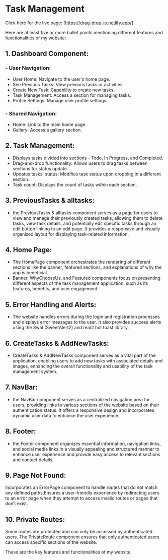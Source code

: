 # Task Management

Click here for the live page: [https://drag-drop-io.netlify.app/]

Here are at least five or more bullet points mentioning different features and functionalities of my website:

## 1. Dashboard Component:
### - User Navigation:
   - User Home: Navigate to the user's home page.
   - See Previous Tasks: View previous tasks or activities.
   - Create New Task: Capability to create new tasks.
   - Task Management: Access a section for managing tasks.
   - Profile Settings: Manage user profile settings.
### - Shared Navigation:
   - Home: Link to the main home page.
   - Gallery: Access a gallery section.
   
## 2. Task Management:
   - Displays tasks divided into sections - Todo, In Progress, and Completed.
   - Drag-and-drop functionality: Allows users to drag tasks between sections for status update.
   - Updates tasks' status: Modifies task status upon dropping in a different section.
   - Task count: Displays the count of tasks within each section.

## 3. PreviousTasks & alltasks:
   - the PreviousTasks & alltasks component serves as a page for users to view and manage their previously created tasks, allowing them to delete tasks, view task details, and potentially edit specific tasks through an edit button linking to an edit page. It provides a responsive and visually organized layout for displaying task-related information.

## 4. Home Page:
   - The HomePage component orchestrates the rendering of different sections like the banner, featured sections, and explanations of why the app is beneficial.
   - Banner, WhyChooseUs, and Featured components focus on presenting different aspects of the task management application, such as its features, benefits, and user engagement.

## 5. Error Handling and Alerts:
   - The website handles errors during the login and registration processes and displays error messages to the user. It also provides success alerts using the Swal (SweetAlert2) and react hot toast library.

## 6. CreateTasks & AddNewTasks:
   -  CreateTasks & AddNewTasks component serves as a vital part of the application, enabling users to add new tasks with associated details and images, enhancing the overall functionality and usability of the task management system.

## 7. NavBar:
   - the NavBar component serves as a centralized navigation area for users, providing links to various sections of the website based on their authentication status. It offers a responsive design and incorporates dynamic user data to enhance the user experience.

## 8. Footer:
   - the Footer component organizes essential information, navigation links, and social media links in a visually appealing and structured manner to enhance user experience and provide easy access to relevant sections and contact details.

## 9. Page Not Found:
   Incorporates an ErrorPage component to handle routes that do not match any defined paths.Ensures a user-friendly experience by redirecting users to an error page when they attempt to access invalid routes or pages that don’t exist.

## 10. Private Routes:
   Some routes are protected and can only be accessed by authenticated users. The PrivateRoute component ensures that only authenticated users can access specific sections of the website.


These are the key features and functionalities of my website.